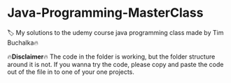 # Java-Programming-MasterClass
🏷️ My solutions to the udemy course java programming class made by Tim Buchalka🔥


🔥**Disclaimer**🔥 
The code in the folder is working, but the folder structure around it is not. 
If you wanna try the code, please copy and paste the code out of the file in to one of
your one projects.
